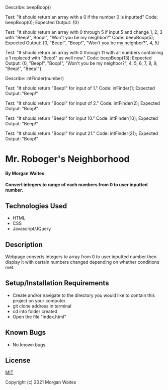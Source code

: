 Describe: beepBoop()

Test: "It should return an array with a 0 if the number 0 is inputted"
Code: beepBoop(0);
Expected Output: {0}

Test: "It should return an array with 0 through 5 if input 5 and change 1, 2, 3 with "Beep!", Boop!", "Won't you be my neighbor?"
Code: beepBoop(5);
Expected Output: {0, "Beep!", "Boop!", "Won't you be my neighbor?", 4, 5}

Test: "It should return an array with 0 through 11 with all numbers containing a 1 replaced with "Beep!" as well now."
Code: beepBoop(13);
Expected Output: {0, "Beep!", "Boop!", "Won't you be my neighbor?", 4, 5, 6, 7, 8, 9, "Beep!", "Beep!"}


Describe: intFinder(number)

Test: "It should return "Beep!" for input of 1."
Code: inFinder(1;
Expected Output: "Beep!"

Test: "It should return "Boop!" for input of 2."
Code: intFinder(2);
Expected Output: "Boop!"

Test: "It should return "Beep!" for input 10."
Code: intFinder(10);
Expected Output: "Beep!"

Test: "It should return "Boop!" for input 21."
Code: intFinder(21);
Expected Output: "Boop!"


# Mr. Roboger's Neighborhood

#### By Morgan Waites

#### Convert integers to range of each numbers from 0 to user inputted number.

## Technologies Used

* HTML
* CSS
* Javascript/JQuery

## Description

Webpage converts integers to array from 0 to user inputted number then display it with certain numbers changed depending on whether conditions met.

## Setup/Installation Requirements

* Create and/or navigate to the directory you would like to contain this project on your computer.
* git clone address in terminal
* cd into folder created
* Open the file "index.html"   

## Known Bugs

* No known bugs.

## License

[MIT](https://opensource.org/licenses/MIT)

Copyright (c) 2021 Morgan Waites
